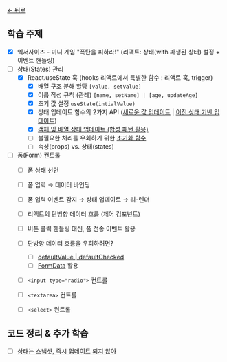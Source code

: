 [← 뒤로](../README.md)

## 학습 주제

- [x] 엑서사이즈 - 미니 게임 "폭탄을 피하라!" (리액트: 상태(with 파생된 상태) 설정 + 이벤트 핸들링)
- [ ] 상태(States) 관리
  - [x] React.useState 훅 (hooks 리액트에서 특별한 함수 : 리액트 훅, trigger) 
    - [x] 배열 구조 분해 할당 `[value, setValue]`
    - [x] 이름 작성 규칙 (관례) `[name, setName] | [age, updateAge]`
    - [x] 초기 값 설정 `useState(intialValue)`
    - [x] 상태 업데이트 함수의 2가지 API ([새로운 값 업데이트](https://react.dev/reference/react/useState#adding-state-to-a-component) | [이전 상태 기반 업데이트](https://react.dev/reference/react/useState#updating-state-based-on-the-previous-state))
    - [x] [객체 및 배열 상태 업데이트 (합성 패턴 활용)](https://react.dev/reference/react/useState#updating-objects-and-arrays-in-state)
    - [ ] 불필요한 처리를 우회하기 위한 [초기화 함수](https://react.dev/reference/react/useState#avoiding-recreating-the-initial-state)
    - [ ] 속성(props) vs. 상태(states)
- [ ] 폼(Form) 컨트롤
  - [ ] 폼 상태 선언
  - [ ] 폼 입력 → 데이터 바인딩
  - [ ] 폼 입력 이벤트 감지 → 상태 업데이트 → 리-렌더 
  - [ ] 리액트의 단방향 데이터 흐름 (제어 컴포넌트)
  - [ ] 버튼 클릭 핸들링 대신, 폼 전송 이벤트 활용
  - [ ] 단방향 데이터 흐름을 우회하려면?
    - [ ] [defaultValue | defaultChecked](https://react.dev/reference/react-dom/components/input#props)
    - [ ] [FormData](https://developer.mozilla.org/ko/docs/Web/API/FormData) 활용
  - [ ] `<input type="radio">` 컨트롤
  - [ ] `<textarea>` 컨트롤
  - [ ] `<select>` 컨트롤


## 코드 정리 & 추가 학습

- [ ] [상태는 스냅샷, 즉시 업데이트 되지 않아](https://react.dev/reference/react/useState#ive-updated-the-state-but-logging-gives-me-the-old-value)